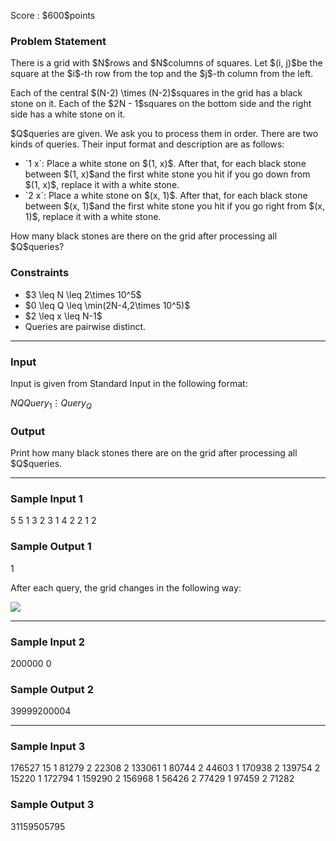 
<div>

<span>

<span>

<p>
Score : $600$points
</p>

<div>

<section>

### **Problem Statement**

<p>
There is a grid with $N$rows and $N$columns of squares. Let $(i, j)$be the square at the $i$-th row from the top and the $j$-th column from the left.
</p>

<p>
Each of the central $(N-2) \times (N-2)$squares in the grid has a black stone on it.
Each of the $2N - 1$squares on the bottom side and the right side has a white stone on it.
</p>

<p>
$Q$queries are given. We ask you to process them in order.
There are two kinds of queries. Their input format and description are as follows:
</p>

<ul>

<li>
`1 x`: Place a white stone on $(1, x)$. After that, for each black stone between $(1, x)$and the first white stone you hit if you go down from $(1, x)$, replace it with a white stone.
</li>

<li>
`2 x`: Place a white stone on $(x, 1)$. After that, for each black stone between $(x, 1)$and the first white stone you hit if you go right from $(x, 1)$, replace it with a white stone.
</li>

</ul>

<p>
How many black stones are there on the grid after processing all $Q$queries?
</p>

</section>

</div>

<div>

<section>

### **Constraints**

<ul>

<li>
$3 \leq N \leq 2\times 10^5$
</li>

<li>
$0 \leq Q \leq \min(2N-4,2\times 10^5)$
</li>

<li>
$2 \leq x \leq N-1$
</li>

<li>
Queries are pairwise distinct.
</li>

</ul>

</section>

</div>

---

<div>

<div>

<section>

### **Input**

<p>
Input is given from Standard Input in the following format:
</p>

<div>

$N$$Q$$Query_1$$\vdots$$Query_Q$
</div>

</section>

</div>

<div>

<section>

### **Output**

<p>
Print how many black stones there are on the grid after processing all $Q$queries.
</p>

</section>

</div>

</div>

---

<div>

<section>

### **Sample Input 1**

<div>

5 5
1 3
2 3
1 4
2 2
1 2

</div>

</section>

</div>

<div>

<section>

### **Sample Output 1**

<div>

1

</div>

<p>
After each query, the grid changes in the following way:
</p>

<p>

<img src="https://img.atcoder.jp/ghi/31ba2cd6b3155b137f0e007299225028.png">

</img>

</p>

</section>

</div>

---

<div>

<section>

### **Sample Input 2**

<div>

200000 0

</div>

</section>

</div>

<div>

<section>

### **Sample Output 2**

<div>

39999200004

</div>

</section>

</div>

---

<div>

<section>

### **Sample Input 3**

<div>

176527 15
1 81279
2 22308
2 133061
1 80744
2 44603
1 170938
2 139754
2 15220
1 172794
1 159290
2 156968
1 56426
2 77429
1 97459
2 71282

</div>

</section>

</div>

<div>

<section>

### **Sample Output 3**

<div>

31159505795

</div>

</section>

</div>

</span>

</span>

</div>
